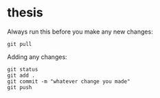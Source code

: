 # thesis

Always run this before you make any new changes:
```
git pull
```

Adding any changes:
```
git status
git add .
git commit -m "whatever change you made"
git push
```